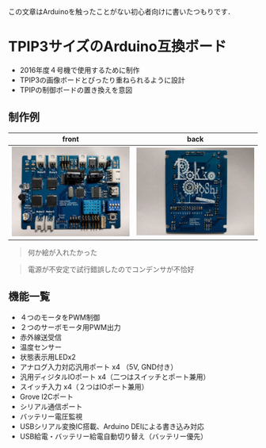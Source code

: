 この文章はArduinoを触ったことがない初心者向けに書いたつもりです．

# TPIP3サイズのArduino互換ボード

- 2016年度４号機で使用するために制作
- TPIP3の画像ボードとぴったり重ねられるように設計
- TPIPの制御ボードの置き換えを意図

## 制作例

| front | back |
|---|---|
| ![](./assets/front_complete.jpg) | ![](./assets/back_complete.jpg) |


> 何か絵が入れたかった

> 電源が不安定で試行錯誤したのでコンデンサが不恰好

## 機能一覧

* ４つのモータをPWM制御
* ２つのサーボモータ用PWM出力
* 赤外線送受信
* 温度センサー
* 状態表示用LEDx2
* アナログ入力対応汎用ポート x4 （5V, GND付き）
* 汎用ディジタルIOポート x4（二つはスイッチとポート兼用）
* スイッチ入力 x4（２つはIOポート兼用）
* Grove I2Cポート
* シリアル通信ポート
* バッテリー電圧監視
* USBシリアル変換IC搭載、Arduino DEIによる書き込み対応
* USB給電・バッテリー給電自動切り替え（バッテリー優先）